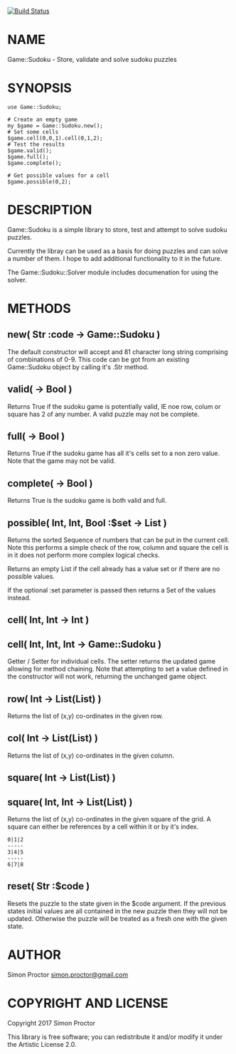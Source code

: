 [![Build Status](https://travis-ci.org/Scimon/p6-Game-Sudoku.svg?branch=master)](https://travis-ci.org/Scimon/p6-Game-Sudoku)

NAME
====

Game::Sudoku - Store, validate and solve sudoku puzzles

SYNOPSIS
========

    use Game::Sudoku;

    # Create an empty game
    my $game = Game::Sudoku.new();
    # Set some cells
    $game.cell(0,0,1).cell(0,1,2);
    # Test the results
    $game.valid();
    $game.full();
    $game.complete();

    # Get possible values for a cell
    $game.possible(0,2);

DESCRIPTION
===========

Game::Sudoku is a simple library to store, test and attempt to solve sudoku puzzles.

Currently the libray can be used as a basis for doing puzzles and can solve a number of them. I hope to add additional functionality to it in the future.

The Game::Sudoku::Solver module includes documenation for using the solver.

METHODS
=======

new( Str :code -> Game::Sudoku )
--------------------------------

The default constructor will accept and 81 character long string comprising of combinations of 0-9. This code can be got from an existing Game::Sudoku object by calling it's .Str method.

valid( -> Bool )
----------------

Returns True if the sudoku game is potentially valid, IE noe row, colum or square has 2 of any number. A valid puzzle may not be complete.

full( -> Bool )
---------------

Returns True if the sudoku game has all it's cells set to a non zero value. Note that the game may not be valid.

complete( -> Bool )
-------------------

Returns True is the sudoku game is both valid and full.

possible( Int, Int, Bool :$set -> List )
----------------------------------------

Returns the sorted Sequence of numbers that can be put in the current cell. Note this performs a simple check of the row, column and square the cell is in it does not perform more complex logical checks.

Returns an empty List if the cell already has a value set or if there are no possible values.

If the optional :set parameter is passed then returns a Set of the values instead.

cell( Int, Int -> Int )
-----------------------

cell( Int, Int, Int -> Game::Sudoku )
-------------------------------------

Getter / Setter for individual cells. The setter returns the updated game allowing for method chaining. Note that attempting to set a value defined in the constructor will not work, returning the unchanged game object.

row( Int -> List(List) )
------------------------

Returns the list of (x,y) co-ordinates in the given row. 

col( Int -> List(List) )
------------------------

Returns the list of (x,y) co-ordinates in the given column. 

square( Int -> List(List) )
---------------------------

square( Int, Int -> List(List) )
--------------------------------

Returns the list of (x,y) co-ordinates in the given square of the grid. A square can either be references by a cell within it or by it's index.

    0|1|2
    -----
    3|4|5
    -----
    6|7|8

reset( Str :$code )
-------------------

Resets the puzzle to the state given in the $code argument. If the previous states initial values are all contained in the new puzzle then they will not be updated. Otherwise the puzzle will be treated as a fresh one with the given state.

AUTHOR
======

Simon Proctor <simon.proctor@gmail.com>

COPYRIGHT AND LICENSE
=====================

Copyright 2017 Simon Proctor

This library is free software; you can redistribute it and/or modify it under the Artistic License 2.0.
